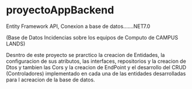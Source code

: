 # proyectoAppBackend
Entity Framework API, Conexion a base de datos.......NET7.0

 (Base de Datos Incidencias sobre los equipos de Computo de CAMPUS LANDS)

 Desntro de este proyecto se prarctico la creacion de Entidades, la configuracion de sus atributos, las interfaces, repositorios y la creacion de Dtos y tambien las Cors y la creacion de EndPoint y el desarrollo del CRUD (Controladores) implementado en cada una de las entidades desarrolladas para l acreacion de la base de datos.

